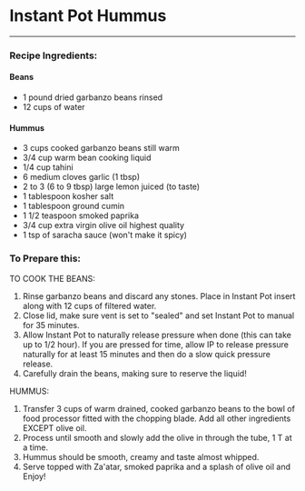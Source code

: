 # Instant Pot Hummus



---

### Recipe Ingredients:

#### Beans
- 1 pound dried garbanzo beans rinsed
- 12 cups of water

#### Hummus
- 3 cups cooked garbanzo beans still warm
- 3/4 cup warm bean cooking liquid
- 1/4 cup tahini
- 6 medium cloves garlic (1 tbsp)
- 2 to 3 (6 to 9 tbsp) large lemon juiced (to taste)
- 1 tablespoon kosher salt
- 1 tablespoon ground cumin
- 1 1/2 teaspoon smoked paprika
- 3/4 cup extra virgin olive oil highest quality
- 1 tsp of saracha sauce (won't make it spicy)


### To Prepare this:

TO COOK THE BEANS:
1. Rinse garbanzo beans and discard any stones. Place in Instant Pot insert along with 12 cups of filtered water.
2. Close lid, make sure vent is set to "sealed" and set Instant Pot to manual for 35 minutes.
3. Allow Instant Pot to naturally release pressure when done (this can take up to 1/2 hour). If you are pressed for time, allow IP to release pressure naturally for at least 15 minutes and then do a slow quick pressure release.
4. Carefully drain the beans, making sure to reserve the liquid!

HUMMUS:
1. Transfer 3 cups of warm drained, cooked garbanzo beans to the bowl of food processor fitted with the chopping blade. Add all other ingredients EXCEPT olive oil.
2. Process until smooth and slowly add the olive in through the tube, 1 T at a time.
3. Hummus should be smooth, creamy and taste almost whipped.
4. Serve topped with Za'atar, smoked paprika and a splash of olive oil and Enjoy!
